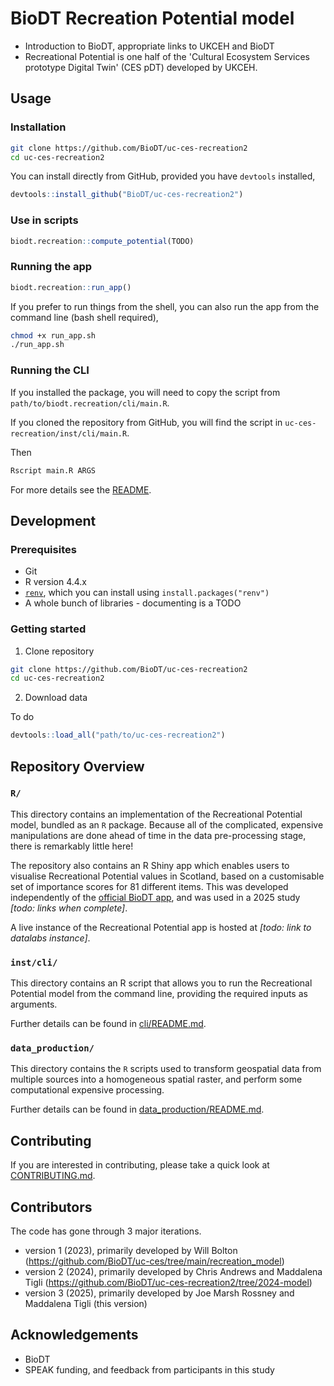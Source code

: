 # BioDT Recreation Potential model

- Introduction to BioDT, appropriate links to UKCEH and BioDT
- Recreational Potential is one half of the 'Cultural Ecosystem Services prototype Digital Twin' (CES pDT) developed by UKCEH.


## Usage


### Installation

```sh
git clone https://github.com/BioDT/uc-ces-recreation2
cd uc-ces-recreation2
```

You can install directly from GitHub, provided you have `devtools` installed,

```R
devtools::install_github("BioDT/uc-ces-recreation2")
```

### Use in scripts

```R
biodt.recreation::compute_potential(TODO)
```

### Running the app

```R
biodt.recreation::run_app()
```

If you prefer to run things from the shell, you can also run the app from the command line (bash shell required),

```sh
chmod +x run_app.sh
./run_app.sh
```

### Running the CLI

If you installed the package, you will need to copy the script from `path/to/biodt.recreation/cli/main.R`.

If you cloned the repository from GitHub, you will find the script in `uc-ces-recreation/inst/cli/main.R`.

Then

```R
Rscript main.R ARGS
```

For more details see the [README](inst/cli/README.md).


## Development

### Prerequisites

- Git
- R version 4.4.x
- [`renv`](https://rstudio.github.io/renv/), which you can install using `install.packages("renv")`
- A whole bunch of libraries - documenting is a TODO

### Getting started

1. Clone repository

```sh
git clone https://github.com/BioDT/uc-ces-recreation2
cd uc-ces-recreation2
```

2. Download data

To do

```R
devtools::load_all("path/to/uc-ces-recreation2")
```

## Repository Overview

### `R/`

This directory contains an implementation of the Recreational Potential model, bundled as an `R` package. Because all of the complicated, expensive manipulations are done ahead of time in the data pre-processing stage, there is remarkably little here!

The repository also contains an R Shiny app which enables users to visualise Recreational Potential values in Scotland, based on a customisable set of importance scores for 81 different items.
This was developed independently of the [official BioDT app](https://app.biodt.eu/app/biodtshiny), and was used in a 2025 study _\[todo: links when complete\]_.

A live instance of the Recreational Potential app is hosted at _\[todo: link to datalabs instance\]_.


### `inst/cli/`

This directory contains an R script that allows you to run the Recreational Potential model from the command line, providing the required inputs as arguments.

Further details can be found in [cli/README.md](cli/README.md).

### `data_production/`

This directory contains the `R` scripts used to transform geospatial data from multiple sources into a homogeneous spatial raster, and perform some computational expensive processing.

Further details can be found in [data_production/README.md](data/README.md).


## Contributing

If you are interested in contributing, please take a quick look at [CONTRIBUTING.md](CONTRIBUTING.md).

## Contributors

The code has gone through 3 major iterations.

- version 1 (2023), primarily developed by Will Bolton (https://github.com/BioDT/uc-ces/tree/main/recreation_model)
- version 2 (2024), primarily developed by Chris Andrews and Maddalena Tigli (https://github.com/BioDT/uc-ces-recreation2/tree/2024-model)
- version 3 (2025), primarily developed by Joe Marsh Rossney and Maddalena Tigli (this version)


## Acknowledgements

- BioDT
- SPEAK funding, and feedback from participants in this study
